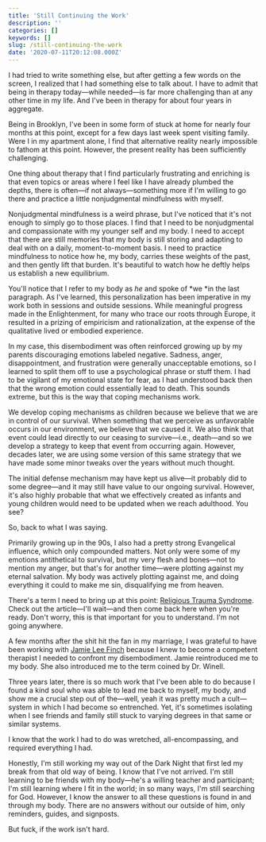 ```yaml
---
title: 'Still Continuing the Work'
description: ''
categories: []
keywords: []
slug: /still-continuing-the-work
date: '2020-07-11T20:12:08.000Z'
---
```


I had tried to write something else, but after getting a few words on the screen, I realized that I had something else to talk about. I have to admit that being in therapy today—while needed—is far more challenging than at any other time in my life. And I've been in therapy for about four years in aggregate.

Being in Brooklyn, I've been in some form of stuck at home for nearly four months at this point, except for a few days last week spent visiting family. Were I in my apartment alone, I find that alternative reality nearly impossible to fathom at this point. However, the present reality has been sufficiently challenging.

One thing about therapy that I find particularly frustrating and enriching is that even topics or areas where I feel like I have already plumbed the depths, there is often—if not always—something more if I'm willing to go there and practice a little nonjudgmental mindfulness with myself.

Nonjudgmental mindfulness is a weird phrase, but I've noticed that it's not enough to simply go to those places. I find that I need to be nonjudgmental and compassionate with my younger self and my body. I need to accept that there are still memories that my body is still storing and adapting to deal with on a daily, moment-to-moment basis. I need to practice mindfulness to notice how he, my body, carries these weights of the past, and then gently lift that burden. It's beautiful to watch how he deftly helps us establish a new equilibrium.

You'll notice that I refer to my body as *he* and spoke of *we *in the last paragraph. As I've learned, this personalization has been imperative in my work both in sessions and outside sessions. While meaningful progress made in the Enlightenment, for many who trace our roots through Europe, it resulted in a prizing of empiricism and rationalization, at the expense of the qualitative lived or embodied experience.

In my case, this disembodiment was often reinforced growing up by my parents discouraging emotions labeled negative. Sadness, anger, disappointment, and frustration were generally unacceptable emotions, so I learned to split them off to use a psychological phrase or stuff them. I had to be vigilant of my emotional state for fear, as I had understood back then that the wrong emotion could essentially lead to death. This sounds extreme, but this is the way that coping mechanisms work.

We develop coping mechanisms as children because we believe that we are in control of our survival. When something that we perceive as unfavorable occurs in our environment, we believe that we caused it. We also think that event could lead directly to our ceasing to survive—i.e., death—and so we develop a strategy to keep that event from occurring again. However, decades later, we are using some version of this same strategy that we have made some minor tweaks over the years without much thought.

The initial defense mechanism may have kept us alive—it probably did to some degree—and it may still have value to our ongoing survival. However, it's also highly probable that what we effectively created as infants and young children would need to be updated when we reach adulthood. You see?

So, back to what I was saying.

Primarily growing up in the 90s, I also had a pretty strong Evangelical influence, which only compounded matters. Not only were some of my emotions antithetical to survival, but my very flesh and bones—not to mention my anger, but that's for another time—were plotting against my eternal salvation. My body was actively plotting against me, and doing everything it could to make me sin, disqualifying me from heaven.

There's a term I need to bring up at this point: [Religious Trauma Syndrome](https://journeyfree.org/rts/). Check out the article—I'll wait—and then come back here when you're ready. Don't worry, this is that important for you to understand. I'm not going anywhere.

A few months after the shit hit the fan in my marriage, I was grateful to have been working with [Jamie Lee Finch](https://jamieleefinch.com) because I knew to become a competent therapist I needed to confront my disembodiment. Jamie reintroduced me to my body. She also introduced me to the term coined by Dr. Winell.

Three years later, there is so much work that I've been able to do because I found a kind soul who was able to lead me back to myself, my body, and show me a crucial step out of the—well, yeah it was pretty much a cult—system in which I had become so entrenched. Yet, it's sometimes isolating when I see friends and family still stuck to varying degrees in that same or similar systems.

I know that the work I had to do was wretched, all-encompassing, and required everything I had.

Honestly, I'm still working my way out of the Dark Night that first led my break from that old way of being. I know that I've not arrived. I'm still learning to be friends with my body—he's a willing teacher and participant; I'm still learning where I fit in the world; in so many ways, I'm still searching for God. However, I know the answer to all these questions is found in and through my body. There are no answers without our outside of him, only reminders, guides, and signposts.

But fuck, if the work isn't hard.
